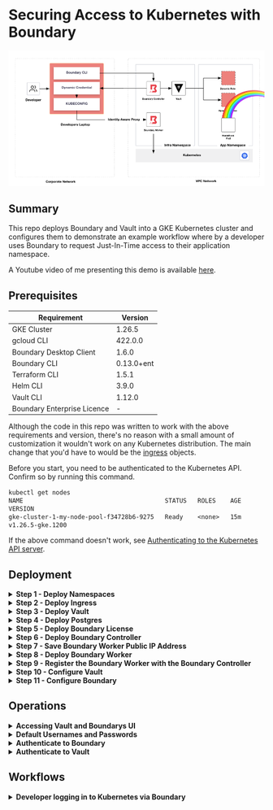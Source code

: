 # Securing Access to Kubernetes with Boundary

![Screenshot](images/diagram.png)

## Summary
This repo deploys Boundary and Vault into a GKE Kubernetes cluster and configures them to demonstrate an example workflow where by a developer uses Boundary to request Just-In-Time access to their application namespace.

A Youtube video of me presenting this demo is available [here](https://www.youtube.com/watch?v=69UFSAIDQgM).


## Prerequisites
| Requirement | Version |
| - | - |
| GKE Cluster | 1.26.5 |
| gcloud CLI | 422.0.0 |
| Boundary Desktop Client | 1.6.0 |
| Boundary CLI | 0.13.0+ent |
| Terraform CLI | 1.5.1 |
| Helm CLI | 3.9.0 |
| Vault CLI| 1.12.0 |
| Boundary Enterprise Licence | - |

Although the code in this repo was written to work with the above requirements and version, there's no reason with a small amount of customization it wouldn't work on any Kubernetes distribution. The main change that you'd have to would be the [ingress](./deploy/ingress) objects.

Before you start, you need to be authenticated to the Kubernetes API. Confirm so by running this command.
```
kubectl get nodes
NAME                                       STATUS   ROLES    AGE   VERSION
gke-cluster-1-my-node-pool-f34728b6-9275   Ready    <none>   15m   v1.26.5-gke.1200
```

If the above command doesn't work, see [Authenticating to the Kubernetes API server](https://cloud.google.com/kubernetes-engine/docs/how-to/api-server-authentication).

## Deployment
<details> 
  <summary><b>Step 1 - Deploy Namespaces</b></summary>

---
Deploy 2 namespaces.
- app - Used by the example web app.
- infra - Used by Vault and Boundary.
```bash
sh demo.sh namespaces
```  

</details>

<details> 
  <summary><b>Step 2 - Deploy Ingress</b></summary>

---
Deploy Services for HashiBank and Vault. In GKE, we deploy Kubernetes Services of `type: LoadBalancer` which then provisions a Cloud Loadbalancer mapped to the Service.

Why do we create the service ingress objects separately here and not together with each app? Because requesting a public IP from Google takes a few minutes, setting them up early makes sure that they have a  public IP associated by the time we need them.
```bash
sh demo.sh ingress
```  

</details>


<details> 
  <summary><b>Step 3 - Deploy Vault</b></summary>

---
Using the official Helm chart, deploy a single node of Vault, running in dev mode.  
```
sh demo.sh vault
```  

</details>

<details> 
  <summary><b>Step 4 - Deploy Postgres</b></summary>

---
Using the Bitnami Helm chart, deploy a single instance of Postgresql.
```
sh demo.sh postgres
```  

</details>

<details> 
  <summary><b>Step 5 - Deploy Boundary License</b></summary>

---
Your Boundary license file needs to be exported in the environment variable `BOUNDARY_LICENSE`. If the env var is not set, the script will exit with an error.
```
export BOUNDARY_LICENSE=02MVENNEWU...
sh demo.sh boundary-license
```  

</details>

<details> 
  <summary><b>Step 6 - Deploy Boundary Controller</b></summary>

---

Deploy the Boundary Enterprise Controller.
```
sh demo.sh boundary-controller
```  

</details>

<details> 
  <summary><b>Step 7 - Save Boundary Worker Public IP Address</b></summary>

---

Store the public IP address from the Boundary worker's external service into a ConfigMap. We set this value as an env var in 
the worker container because the worker needs to know it's public IP address for establishing sessions. This command will fail if the external loadbalancer hasn't been assigned an IP address yet.
```
sh demo.sh boundary-worker-addr
```  

</details>

<details> 
  <summary><b>Step 8 - Deploy Boundary Worker</b></summary>

---

Deploy a single instance of Boundary PKI Worker with auth persistence, session recording storage cache and encryption.
```
sh demo.sh boundary-worker
```  

</details>

<details> 
  <summary><b>Step 9 - Register the Boundary Worker with the Boundary Controller</b></summary>

---

Register the Boundary Worker to the Boundary controller using the worker-led registration method.
```
sh demo.sh boundary-worker-register
```  

</details>

<details> 
  <summary><b>Step 10 - Configure Vault</b></summary>

---

Use Terraform to manage all of Vault's configuration as code.
```
sh demo.sh vault-config-init
sh demo.sh vault-config-plan
sh demo.sh vault-config-apply
```

</details>

<details> 
  <summary><b>Step 11 - Configure Boundary</b></summary>

---
Use Terraform to manage all of Boundary's configuration as code.    

```
sh demo.sh boundary-config-init
sh demo.sh boundary-config-plan
sh demo.sh boundary-config-apply
```  

</details>

## Operations
<details> 
  <summary><b>Accessing Vault and Boundarys UI</b></summary>

---
```
kubectl -n infra get svc
NAME                           TYPE           CLUSTER-IP      EXTERNAL-IP     PORT(S)                      AGE
boundary-controller-external   LoadBalancer   10.244.5.138    <external-ip>   80:30126/TCP                 44m
boundary-worker-external       LoadBalancer   10.244.15.157   <external-ip>   80:30668/TCP                 44m
vault-external                 LoadBalancer   10.244.13.132   <external-ip>   80:31234/TCP                 44m
```

</details>

<details> 
  <summary><b>Default Usernames and Passwords</b></summary>

---
| Component | Username | Password | Token | 
| - | - | - | - |
| Boundary | admin-user | password123 | - | 
| Vault | - | - | Hash!123 | 

</details>

<details> 
  <summary><b>Authenticate to Boundary</b></summary>

---
Output env vars to auth the Boundary CLI.
```
sh demo.sh boundary-auth
```  

</details>

<details> 
  <summary><b>Authenticate to Vault</b></summary>

---
Output env vars to auth the Vault CLI.
```
sh demo.sh vault-auth
```  

</details>

## Workflows

<details> 
  <summary><b>Developer logging in to Kubernetes via Boundary</b></summary>

---

Authenticate to Boundary.
```
sh demo.sh boundary-auth
BOUNDARY_ADDR set to http://x.x.x.x.x
BOUNDARY_AUTH_METHOD set to ampw_msTnsE7nJ2

Authentication information:
  Account ID:      acctpw_roAzBnLRBY
  Auth Method ID:  ampw_msTnsE7nJ2
  Expiration Time: Wed, 02 Aug 2023 17:59:36 AEST
  User ID:         u_5pFXn6rNSj

The token was successfully stored in the chosen keyring and is not displayed here.
Run the following command to use the Boundary CLI locally
export BOUNDARY_ADDR=http://x.x.x.x
```  
Copy and paste the export command to your CLI,.
```
export BOUNDARY_ADDR=http://x.x.x.x
```  

Find the target ID for our Kubernetes cluster.
```
boundary targets list -recursive

Target information:
  ID:                    ttcp_gshPlGwsct <-- HERE
    Scope ID:            p_BWY9lDC7R4
    Version:             3
    Type:                tcp
    Name:                Kubernetes Production
    Description:         Kubernetes Production Cluster
    Authorized Actions:
      no-op
      read
      update
      delete
      add-host-sources
      set-host-sources
      remove-host-sources
      add-credential-sources
      set-credential-sources
      remove-credential-sources
      authorize-session
```  

Run the `connect.sh` helper script to establish a session with Boundary and generate our `KUBECONFIG`.
```
sh deploy/kubeconfig/connect.sh ttcp_gshPlGwsct
Connecting to cluster My-Kubernetes-Cluster via Boundary Proxy 0:55578
```

You are now successfully authenticated as a developer using a dynamic service account that Vault has created on our behalf.

Let's deploy an application with our newly created access.
```
kubectl apply -f deploy/hashibank
```

Confirm that our HashiBank application has deployed sucessfully by browsing to the external IP on the service.
```
kubectl get svc
NAME                 TYPE           CLUSTER-IP     EXTERNAL-IP     PORT(S)        AGE
hashibank-external   LoadBalancer   10.244.7.230   y.y.y.y         80:30566/TCP   129m
```

Browse to http://y.y.y.y in your web browser.  
![Screenshot](images/hashibank.png)

</details>
